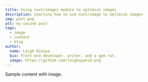 ```yaml
---
title: Using nuxt/images module to optimize images
description: Learning how to use nuxt/image to optimize images
img: post.png
alt: my second post
tags:
  - image
  - content
  - blog
author:
  name: Leigh Dinaya
  bio: Front-end developer, writer, and a gym rat.
  image: https://github.com/leighayanid.png
---
```


Sample content with image.
